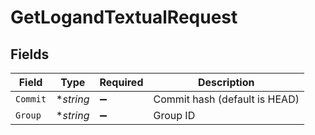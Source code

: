 # GetLogandTextualRequest


## Fields

| Field                         | Type                          | Required                      | Description                   |
| ----------------------------- | ----------------------------- | ----------------------------- | ----------------------------- |
| `Commit`                      | **string*                     | :heavy_minus_sign:            | Commit hash (default is HEAD) |
| `Group`                       | **string*                     | :heavy_minus_sign:            | Group ID                      |